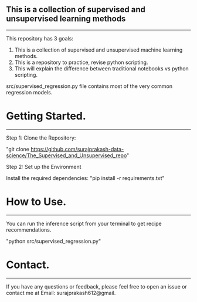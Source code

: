 ## This is a collection of supervised and unsupervised learning methods
***********************************************************************
This repository has 3 goals: 
1. This is a collection of supervised and unsupervised machine learning methods.
2. This is a repository to practice, revise python scripting.
3. This will explain the difference between traditional notebooks vs python scripting.

src/supervised_regression.py file contains most of the very common regression models.


# Getting Started.
******************
Step 1: Clone the Repository:

"git clone https://github.com/surajprakash-data-science/The_Supervised_and_Unsupervised_repo"

Step 2: Set up the Environment

Install the required dependencies:
"pip install -r requirements.txt"

# How to Use.
*************
You can run the inference script from your terminal to get recipe recommendations.

"python src/supervised_regression.py"

# Contact.
**********
If you have any questions or feedback, please feel free to open an issue or contact me at 
Email: surajprakash612@gmail. 